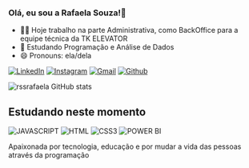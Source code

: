 ### Olá, eu sou a Rafaela Souza!👋

- 👩‍💻 Hoje trabalho na parte Administrativa, como BackOffice para a equipe técnica da TK ELEVATOR
- 🌱 Estudando Programação e Análise de Dados 
- 😄 Pronouns: ela/dela 

[![LinkedIn](https://img.shields.io/badge/LinkedIn-0077B5?style=for-the-badge&logo=linkedin&logoColor=white)](https://www.linkedin.com/in/rafaela-souza-da-silva-78438822b/)
[![Instagram](https://img.shields.io/badge/Instagram-E4405F?style=for-the-badge&logo=instagram&logoColor=white)](https://www.instagram.com/rssrafaela/)
[![Gmail](https://img.shields.io/badge/Gmail-D14836?style=for-the-badge&logo=gmail&logoColor=white)](mailto:souzarafaas@gmail.com)
[![Github](https://img.shields.io/badge/GitHub-100000?style=for-the-badge&logo=github&logoColor=white)](https://github.com/rssrafaela)

![rssrafaela GitHub stats](https://github-readme-stats.vercel.app/api?username=rssrafaela&show_icons=true&theme=radical)

## Estudando neste momento

![JAVASCRIPT](https://img.shields.io/badge/JavaScript-F7DF1E?style=for-the-badge&logo=javascript&logoColor=black)
![HTML](https://img.shields.io/badge/HTML5-E34F26?style=for-the-badge&logo=html5&logoColor=white)
![CSS3](https://img.shields.io/badge/CSS3-1572B6?style=for-the-badge&logo=css3&logoColor=white)
![POWER BI](https://cdn.windowsreport.com/wp-content/uploads/2019/07/Fix-power-bi-cant-find-app.jpg)

Apaixonada por tecnologia, educação e por mudar a vida das pessoas através da programação
